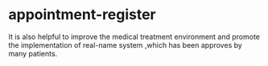 # appointment-register
It is also helpful to improve the medical treatment environment and promote the implementation of real-name system ,which has been approves by many patients.
